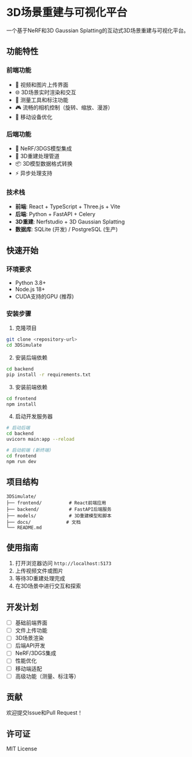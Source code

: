 # 3D场景重建与可视化平台

一个基于NeRF和3D Gaussian Splatting的互动式3D场景重建与可视化平台。

## 功能特性

### 前端功能
- 🎥 视频和图片上传界面
- 🌐 3D场景实时渲染和交互
- 📏 测量工具和标注功能
- 🎮 流畅的相机控制（旋转、缩放、漫游）
- 📱 移动设备优化

### 后端功能
- 🤖 NeRF/3DGS模型集成
- 🔄 3D重建处理管道
- 📦 3D模型数据格式转换
- ⚡ 异步处理支持

### 技术栈
- **前端**: React + TypeScript + Three.js + Vite
- **后端**: Python + FastAPI + Celery
- **3D重建**: Nerfstudio + 3D Gaussian Splatting
- **数据库**: SQLite (开发) / PostgreSQL (生产)

## 快速开始

### 环境要求
- Python 3.8+
- Node.js 18+
- CUDA支持的GPU (推荐)

### 安装步骤

1. 克隆项目
```bash
git clone <repository-url>
cd 3DSimulate
```

2. 安装后端依赖
```bash
cd backend
pip install -r requirements.txt
```

3. 安装前端依赖
```bash
cd frontend
npm install
```

4. 启动开发服务器
```bash
# 启动后端
cd backend
uvicorn main:app --reload

# 启动前端 (新终端)
cd frontend
npm run dev
```

## 项目结构

```
3DSimulate/
├── frontend/          # React前端应用
├── backend/           # FastAPI后端服务
├── models/            # 3D重建模型和脚本
├── docs/             # 文档
└── README.md
```

## 使用指南

1. 打开浏览器访问 `http://localhost:5173`
2. 上传视频文件或图片
3. 等待3D重建处理完成
4. 在3D场景中进行交互和探索

## 开发计划

- [ ] 基础前端界面
- [ ] 文件上传功能
- [ ] 3D场景渲染
- [ ] 后端API开发
- [ ] NeRF/3DGS集成
- [ ] 性能优化
- [ ] 移动端适配
- [ ] 高级功能（测量、标注等）

## 贡献

欢迎提交Issue和Pull Request！

## 许可证

MIT License 